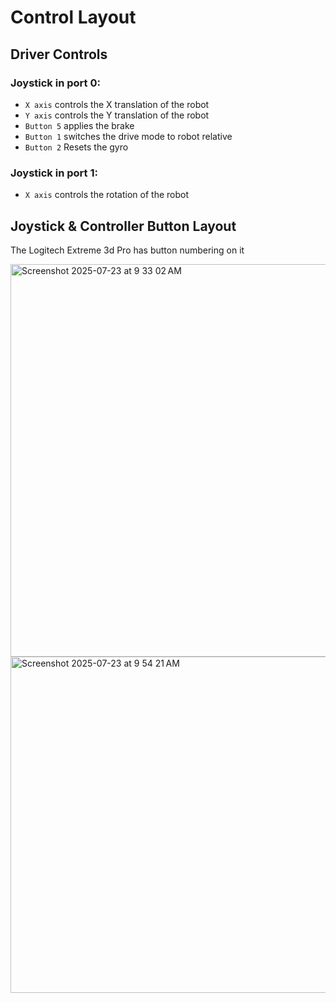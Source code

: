 # Control Layout #


## Driver Controls ##

### Joystick in port 0: ###
* `X axis` controls the X translation of the robot
* `Y axis` controls the Y translation of the robot
* `Button 5` applies the brake
* `Button 1` switches the drive mode to robot relative
* `Button 2` Resets the gyro

### Joystick in port 1: ###
* `X axis` controls the rotation of the robot


## Joystick & Controller Button Layout ##

The Logitech Extreme 3d Pro has button numbering on it

<img width="765" height="627.791878173" alt="Screenshot 2025-07-23 at 9 33 02 AM" src="https://github.com/user-attachments/assets/9804a68b-6f6d-46fe-bb1f-81149f663f4e" />
<img width="765" height="538" alt="Screenshot 2025-07-23 at 9 54 21 AM" src="https://github.com/user-attachments/assets/c2c0e3c8-ce11-4183-b0fc-d2ba2d2bd510" />
